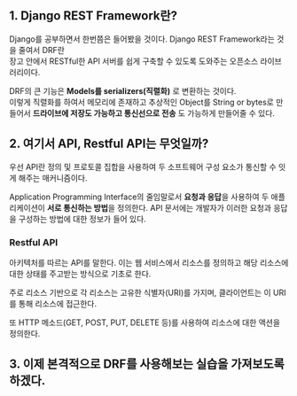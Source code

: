 ## 1. Django REST Framework란?
Django를 공부하면서 한번쯤은 들어봤을 것이다. Django REST Framework라는 것을 줄여서 DRF란  
장고 안에서 RESTful한 API 서버를 쉽게 구축할 수 있도록 도와주는 오픈소스 라이브러리이다.

DRF의 큰 기능은 **Models를 serializers(직렬화)** 로 변환하는 것이다.  
이렇게 직렬화를 하여서 메모리에 존재하고 추상적인 Object를 String or bytes로 만들어서 **드라이브에 저장도 가능하고 통신선으로 전송** 도 가능하게 만들어줄 수 있다.

## 2. 여기서 API, Restful API는 무엇일까?
우선 API란 정의 및 프로토콜 집합을 사용하여 두 소프트웨어 구성 요소가 통신할 수 잇게 해주는 매커니즘이다.

Application Programming Interface의 줄임말로서 **요청과 응답**을 사용하여 두 애플리케이션이 **서로 통신하는 방법**을 정의한다. API 문서에는 개발자가 이러한 요청과 응답을 구성하는 방법에 대한 정보가 들어 있다.

### Restful API
아키텍처를 따르는 API를 말한다. 이는 웹 서비스에서 리소스를 정의하고 해당 리소스에 대한 상태를 주고받는 방식으로 기초로 한다.

주로 리소스 기반으로 각 리소스는 고유한 식별자(URI)를 가지며, 클라이언트는 이 URI를 통해 리소스에 접근한다.

또 HTTP 메소드(GET, POST, PUT, DELETE 등)를 사용하여 리소스에 대한 액션을 정의한다.

## 3. 이제 본격적으로 DRF를 사용해보는 실습을 가져보도록 하겠다.